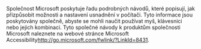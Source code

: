 <Token xmlns:xlink="http://www.w3.org/1999/xlink">Společnost Microsoft poskytuje řadu podrobných návodů, které popisují, jak přizpůsobit možnosti a nastavení usnadnění v počítači. Tyto informace jsou poskytovány společně, abyste se mohli naučit používat myš, klávesnici nebo jejich kombinaci. Tyto společné návody k produktům společnosti Microsoft naleznete na <externalLink xmlns="http://ddue.schemas.microsoft.com/authoring/2003/5"><linkText>webové stránce Microsoft Accessibility</linkText><linkUri>http://go.microsoft.com/fwlink/?LinkId=8431</linkUri></externalLink>.</Token>